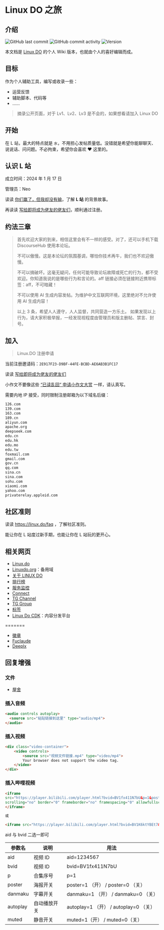 # Linux DO 之旅

## 介绍

![GitHub last commit](https://img.shields.io/github/last-commit/Dismantle0488/travel-to-linux.do)   ![GitHub commit activity](https://img.shields.io/github/commit-activity/m/Dismantle0488/travel-to-linux.do) ![Version](https://img.shields.io/badge/version-v1.0.1-blue)

本文档是 [Linux DO](https://linux.do/) 的个人 Wiki 版本，也就由个人的喜好编辑而成。

## 目标

作为个人辅助工具，编写或收录一些：

- 运营反馈
- 辅助脚本、代码等
- ……

> 摘录公开页面，对于 Lv1、Lv2、Lv3 是不会的，如果想看请加入 Linux DO

## 开始

在 L 站，最大的特点就是 `水`，不用担心发帖质量低。没错就是希望你能聊聊天、说说话、问问题。不必拘束，希望你会喜欢 :heart: 这里的。

## 认识 L 站

成立时间：2024 年 1 月 17 日

管理员：Neo

读读 [你们赢了，但我却没有输](https://linux.do/t/topic/1051)，了解 **L 站** 的背景故事。

再读读 [写给即将成为佬友的佬友们](https://linux.do/t/topic/545650)，顺利通过注册。

## 约法三章

> 首先欢迎大家的到来，相信这里会有不一样的感受。对了，还可以手机下载 DiscourseHub 使用本论坛。
>
> 不可以傲慢。这是本论坛的氛围基调，哪怕你技术再牛，我们也不欢迎傲慢。
>
> 不可以搞破坏。这毫无疑问，任何可能导致论坛故障或死亡的行为，都不受欢迎。你知道我说的是哪些行为和言论的。aff 链接必须在链接附近携带标签：aff，不可暗藏！
>
> 不可以使用 AI 生成内容发帖。为维护中文互联网环境，这里绝对不允许使用 AI 生成内容！
>
> 以上 3 条，希望人人遵守，人人监督，共同营造一方乐土。
如果发现以上行为，请大家积极举报，一经发现视程度由管理员和版主删帖、禁言、封号。

## 加入

> Linux.DO 注册申请

当前注册邀请码：`2E917F23-D9BF-44FE-BCBD-AE6AB3B1FC17`

读读 [写给即将成为佬友的佬友们](https://linux.do/t/topic/545650)

小作文不要像这些 [“已读乱回“ 申请小作文大赏](https://linux.do/t/topic/950136) 一样，请认真写。

需要内地 IP 接受，同时限制注册邮箱为以下域名后缀：

```txt
126.com
139.com
163.com
189.cn
aliyun.com
apache.org
deepseek.com
edu.cn
edu.hk
edu.mo
edu.tw
foxmail.com
gmail.com
gov.cn
qq.com
sina.cn
sina.com
sohu.com
xiaomi.com
yahoo.com
privaterelay.appleid.com
```

## 社区准则

读读 https://linux.do/faq ，了解社区准则。

能让你在 L 站度过新手期，也能让你在 L 站玩的更开心。

## 相关网页

- [Linux.do](https://linux.do/)
- [Linuxdo.org](https://linuxdo.org)：备用域
- [关于 LINUX DO](https://linux.do/about)
- [排行榜](https://linux.do/leaderboard)
- [服务监控](https://status.linux.do/)
- [Connect](https://connect.linux.do/)
- [TG Channel](https://t.me/linux_do_channel)
- [TG Group](https://t.me/ja_netfilter_group)
- [标签](https://linux.do/tags)
- [Linux Do CDK](https://cdk.linux.do/)：内容分发平台

=======

- [徽章](https://linux.do/badges)
- [Fuclaude](https://demo.fuclaude.com/)
- [Deeplx](https://linux.do/t/topic/111737)

## 回复增强

### 文件

- [屋舍](https://www.uhsea.com/)

### 插入音频

```html
<audio controls autoplay>
  <source src="粘贴链接到这里" type="audio/mp4">
</audio>
```

### 插入视频

```html
<div class="video-container">
    <video controls>
        <source src="视频文件链接.mp4" type="video/mp4">
        Your browser does not support the video tag.
    </video>
</div>
```

### 插入哔哩视频

```html
<iframe
src="https://player.bilibili.com/player.html?bvid=BV1fx411N7bU&p=1&poster=1&danmaku=0&autoplay=0"
scrolling="no" border="0" frameborder="no" framespacing="0" allowfullscreen="true">
</iframe>

或 

<iframe src="https://player.bilibili.com/player.html?bvid=BV1K6ktYBEt7&autoplay=0&hideCoverInfo=1" scrolling="no" border="0" frameborder="no" framespacing="0" allowfullscreen="true"></iframe>
```

aid 与 bvid 二选一即可

| 参数名   | 说明         | 用法                                  |
| -------- | ------------ | ------------------------------------- |
| aid      | 视频 ID      | aid=1234567                           |
| bvid     | 视频 ID      | bvid=BV1fx411N7bU                     |
| p        | 合集序号     | p=1                                   |
| poster   | 海报开关     | poster=1 （开） / poster=0 （关）     |
| danmaku  | 字幕开关     | danmaku=1 （开） / danmaku=0 （关）   |
| autoplay | 自动播放开关 | autoplay=1 （开） / autoplay=0 （关） |
| muted    | 静音开关     | muted=1（开） / muted=0（关）         |
